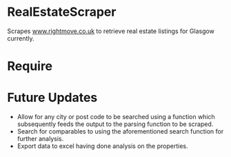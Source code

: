 # RealEstateScraper
Scrapes www.rightmove.co.uk to retrieve real estate listings for Glasgow currently. 

# Require
# Future Updates
- Allow for any city or post code to be searched using a function which subsequently feeds the output to the parsing function to be scraped. 
- Search for comparables to using the aforementioned search function for further analysis. 
- Export data to excel having done analysis on the properties. 
